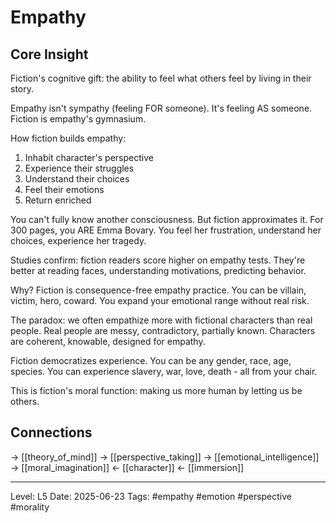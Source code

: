 # Empathy

## Core Insight
Fiction's cognitive gift: the ability to feel what others feel by living in their story.

Empathy isn't sympathy (feeling FOR someone). It's feeling AS someone. Fiction is empathy's gymnasium.

How fiction builds empathy:
1. Inhabit character's perspective
2. Experience their struggles
3. Understand their choices
4. Feel their emotions
5. Return enriched

You can't fully know another consciousness. But fiction approximates it. For 300 pages, you ARE Emma Bovary. You feel her frustration, understand her choices, experience her tragedy.

Studies confirm: fiction readers score higher on empathy tests. They're better at reading faces, understanding motivations, predicting behavior.

Why? Fiction is consequence-free empathy practice. You can be villain, victim, hero, coward. You expand your emotional range without real risk.

The paradox: we often empathize more with fictional characters than real people. Real people are messy, contradictory, partially known. Characters are coherent, knowable, designed for empathy.

Fiction democratizes experience. You can be any gender, race, age, species. You can experience slavery, war, love, death - all from your chair.

This is fiction's moral function: making us more human by letting us be others.

## Connections
→ [[theory_of_mind]]
→ [[perspective_taking]]
→ [[emotional_intelligence]]
→ [[moral_imagination]]
← [[character]]
← [[immersion]]

---
Level: L5
Date: 2025-06-23
Tags: #empathy #emotion #perspective #morality